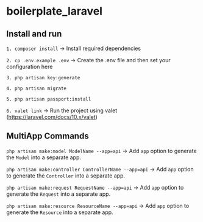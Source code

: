 # boilerplate_laravel

## Install and run

`1. composer install` -> Install required dependencies

`2. cp .env.example .env` -> Create the .env file and then set your configuration here

`3. php artisan key:generate` 

`4. php artisan migrate`

`5. php artisan passport:install`

`6. valet link` -> Run the project using valet (https://laravel.com/docs/10.x/valet)

## MultiApp Commands

`php artisan make:model ModelName --app=api` -> Add `app` option to generate the `Model` into a separate app.

`php artisan make:controller ControllerName --app=api` -> Add `app` option to generate the `Controller` into a separate app.

`php artisan make:request RequestName --app=api` -> Add `app` option to generate the `Request` into a separate app.

`php artisan make:resource ResourceName --app=api` -> Add `app` option to generate the `Resource` into a separate app.

